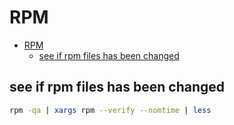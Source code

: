 # RPM
<!--ts-->
   * [RPM](#rpm)
      * [see if rpm files has been changed](#see-if-rpm-files-has-been-changed)

<!-- Added by: morelly_t1, at: Sat 02 Jan 2021 09:04:26 PM CET -->

<!--te-->

## see if rpm files has been changed
```bash
rpm -qa | xargs rpm --verify --nomtime | less
```
